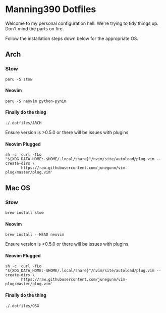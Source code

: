 # Manning390 Dotfiles

Welcome to my personal configuration hell. We're trying to tidy things up. Don't mind the parts on fire.

Follow the installation steps down below for the appropriate OS.

## Arch
### Stow
```
paru -S stow
```

#### Neovim

```
paru -S neovim python-pynim
```
#### Finally do the thing

```
./.dotfiles/ARCH
```

Ensure version is >0.5.0 or there will be issues with plugins

#### Neovim Plugged

```
sh -c 'curl -fLo "${XDG_DATA_HOME:-$HOME/.local/share}"/nvim/site/autoload/plug.vim --create-dirs \
       https://raw.githubusercontent.com/junegunn/vim-plug/master/plug.vim'
``````

## Mac OS
### Stow
```
brew install stow
```
#### Neovim

```
brew install --HEAD neovim
```

Ensure version is >0.5.0 or there will be issues with plugins

#### Neovim Plugged

```
sh -c 'curl -fLo "${XDG_DATA_HOME:-$HOME/.local/share}"/nvim/site/autoload/plug.vim --create-dirs \
       https://raw.githubusercontent.com/junegunn/vim-plug/master/plug.vim'
``````
#### Finally do the thing

```
./.dotfiles/OSX
```


